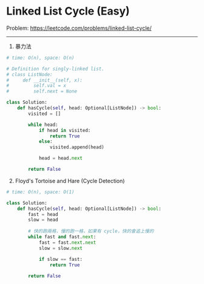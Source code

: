 Linked List Cycle (Easy)
===

Problem: https://leetcode.com/problems/linked-list-cycle/

---

1. 暴力法
```python
# time: O(n), space: O(n)

# Definition for singly-linked list.
# class ListNode:
#     def __init__(self, x):
#         self.val = x
#         self.next = None

class Solution:
    def hasCycle(self, head: Optional[ListNode]) -> bool:
        visited = []

        while head:
            if head in visited:
                return True
            else:
                visited.append(head)

            head = head.next

        return False
```

2. Floyd's Tortoise and Hare (Cycle Detection)
```python
# time: O(n), space: O(1)

class Solution:
    def hasCycle(self, head: Optional[ListNode]) -> bool:
        fast = head
        slow = head        
        
        # 快的跑兩格，慢的跑一格，如果有 cycle，快的會追上慢的
        while fast and fast.next:
            fast = fast.next.next
            slow = slow.next

            if slow == fast:
                return True
        
        return False
```




